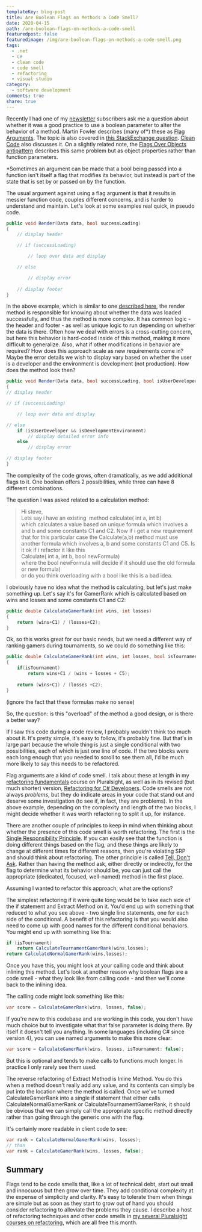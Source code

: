 ```yaml
---
templateKey: blog-post
title: Are Boolean Flags on Methods a Code Smell?
date: 2020-04-15
path: /are-boolean-flags-on-methods-a-code-smell
featuredpost: false
featuredimage: /img/are-boolean-flags-on-methods-a-code-smell.png
tags:
  - .net
  - C#
  - clean code
  - code smell
  - refactoring
  - visual studio
category:
  - software development
comments: true
share: true
---
```


Recently I had one of my [newsletter](/tips) subscribers ask me a question about whether it was a good practice to use a boolean parameter to alter the behavior of a method. Martin Fowler describes (many of\*) these as [Flag Arguments](https://martinfowler.com/bliki/FlagArgument.html). The topic is also covered in [this StackExchange question](https://softwareengineering.stackexchange.com/questions/147977/is-it-wrong-to-use-a-boolean-parameter-to-determine-behavior). [Clean Code](https://amzn.to/3bc18tJ) also discusses it. On a slightly related note, the [Flags Over Objects antipattern](https://deviq.com/flags-over-objects/) describes this same problem but as object properties rather than function parameters.

\*Sometimes an argument can be made that a bool being passed into a function isn't itself a flag that modifies its behavior, but instead is part of the state that is set by or passed on by the function.

The usual argument against using a flag argument is that it results in messier function code, couples different concerns, and is harder to understand and maintain. Let's look at some examples real quick, in pseudo code.

```csharp
public void Render(Data data, bool successLoading)
{
    // display header

    // if (successLoading)

        // loop over data and display

    // else

        // display error
  
    // display footer
}
```

In the above example, which is similar to one [described here](https://medium.com/@amlcurran/clean-code-the-curse-of-a-boolean-parameter-c237a830b7a3), the render method is responsible for knowing about whether the data was loaded successfully, and thus the method is more complex. It has common logic - the header and footer - as well as unique logic to run depending on whether the data is there. Often how we deal with errors is a cross-cutting concern, but here this behavior is hard-coded inside of this method, making it more difficult to generalize. Also, what if other modifications in behavior are required? How does this approach scale as new requirements come in? Maybe the error details we wish to display vary based on whether the user is a developer and the environment is development (not production). How does the method look then?

```csharp
public void Render(Data data, bool successLoading, bool isUserDeveloper, bool isDevelopmentEnvironment)
{
// display header

// if (successLoading)

    // loop over data and display

// else
    if (isUserDeveloper && isDevelopmentEnvironment)
        // display detailed error info
    else
        // display error

// display footer
}
```

The complexity of the code grows, often dramatically, as we add additional flags to it. One boolean offers 2 possibilities, while three can have 8 different combinations.

The question I was asked related to a calculation method:

> Hi steve,  
> Lets say i have an existing  method calculate( int a, int b)  
> which calculates a value based on unique formula which involves a and b and some constants C1 and C2. 
> Now if i get a new requirement that for this particular case the Calculate(a,b) method must use another formula which involves a, b and some constants C1 and C5. Is it ok if i refactor it like this   
> Calculate( int a, int b, bool newFormula)  
> where the bool newFormula will decide if it should use the old formula or new formula)  
> or do you think overloading with a bool like this is a bad idea.

I obviously have no idea what the method is calculating, but let's just make something up. Let's say it's for GamerRank which is calculated based on wins and losses and some constants C1 and C2:

```csharp
public double CalculateGamerRank(int wins, int losses)
{
    return (wins+C1) / (losses+C2);
}
```

Ok, so this works great for our basic needs, but we need a different way of ranking gamers during tournaments, so we could do something like this:

```csharp
public double CalculateGamerRank(int wins, int losses, bool isTournament)
{
    if(isTournament)
        return wins+C1 / (wins + losses + C5);
    
    return (wins+C1) / (losses +C2);
}
```

(ignore the fact that these formulas make no sense)

So, the question: is this "overload" of the method a good design, or is there a better way?

If I saw this code during a code review, I probably wouldn't think too much about it. It's pretty simple, it's easy to follow, it's probably fine. But that's in large part because the whole thing is just a single conditional with two possibilities, each of which is just one line of code. If the two blocks were each long enough that you needed to scroll to see them all, I'd be much more likely to say this needs to be refactored.

Flag arguments are a kind of code smell. I talk about these at length in my [refactoring fundamentals](https://www.pluralsight.com/courses/refactoring-fundamentals) course on Pluralsight, as well as in its revised (but much shorter) version, [Refactoring for C# Developers](https://www.pluralsight.com/courses/refactoring-csharp-developers). Code smells are not always _problems_, but they do indicate areas in your code that stand out and deserve some investigation (to see if, in fact, they are problems). In the above example, depending on the complexity and length of the two blocks, I might decide whether it was worth refactoring to split it up, for instance.

There are another couple of principles to keep in mind when thinking about whether the presence of this code smell is worth refactoring. The first is the [Single Responsibility Principle](https://www.pluralsight.com/courses/csharp-solid-principles). If you can easily see that the function is doing different things based on the flag, and these things are likely to change at different times for different reasons, then you're violating SRP and should think about refactoring. The other principle is called [Tell, Don't Ask](https://deviq.com/tell-dont-ask/). Rather than having the method ask, either directly or indirectly, for the flag to determine what its behavior should be, you can just call the appropriate (dedicated, focused, well-named) method in the first place.

Assuming I wanted to refactor this approach, what are the options?

The simplest refactoring if it were quite long would be to take each side of the if statement and Extract Method on it. You'd end up with something that reduced to what you see above - two single line statements, one for each side of the conditional. A benefit of this refactoring is that you would also need to come up with good names for the different conditional behaviors. You might end up with something like this:

```csharp
if (isTournament)
    return CalculateTournamentGamerRank(wins,losses);
return CalculateNormalGamerRank(wins,losses);
```

Once you have this, you might look at your calling code and think about inlining this method. Let's look at another reason why boolean flags are a code smell - what they look like from calling code - and then we'll come back to the inlining idea.

The calling code might look something like this:

```csharp
var score = CalculateGamerRank(wins, losses, false);
```

If you're new to this codebase and are working in this code, you don't have much choice but to investigate what that false parameter is doing there. By itself it doesn't tell you anything. In some languages (including C# since version 4), you can use named arguments to make this more clear:

```csharp
var score = CalculateGamerRank(wins, losses, isTournament: false);
```

But this is optional and tends to make calls to functions much longer. In practice I only rarely see them used.

The reverse refactoring of Extract Method is Inline Method. You do this when a method doesn't really add any value, and its contents can simply be put into the location where the method is called. Once we've turned CalculateGamerRank into a single if statement that either calls CalculateNormalGamerRank or CalculateTournamentGamerRank, it should be obvious that we can simply call the appropriate specific method directly rather than going through the generic one with the flag.

It's certainly more readable in client code to see:

```csharp
var rank = CalculateNormalGamerRank(wins, losses);
// than
var rank = CalculateGamerRank(wins, losses, false);
```

## Summary

Flags tend to be code smells that, like a lot of technical debt, start out small and innocuous but then grow over time. They add conditional complexity at the expense of simplicity and clarity. It's easy to tolerate them when things are simple but as soon as they start to grow out of hand you should consider refactoring to alleviate the problems they cause. I describe a host of refactoring techniques and other code smells in [my several Pluralsight courses on refactoring](https://www.pluralsight.com/authors/steve-smith), which are all free this month.
